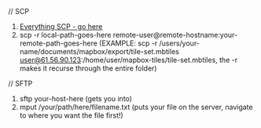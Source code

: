 // SCP
001.    [Everything SCP - go here](http://kb.iu.edu/data/agye.html)
002.    scp -r local-path-goes-here remote-user@remote-hostname:your-remote-path-goes-here (EXAMPLE: scp -r /users/your-name/documents/mapbox/export/tile-set.mbtiles user@61.56.90.123:/home/user/mapbox-tiles/tile-set.mbtiles, the -r makes it recurse through the entire folder)

// SFTP
001.    sftp your-host-here (gets you into)
002.    mput /your/path/here/filename.txt (puts your file on the server, navigate to where you want the file first!)